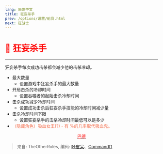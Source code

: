 ```yaml
---
lang: 简体中文
title: 狂妄杀手
prev: /options/设置/船员.html
next: 狂战士
---
```


# <font color=red>👑 <b>狂妄杀手</b></font> <Badge text="Killing" type="tip" vertical="middle"/>

***

狂妄杀手每次成功击杀都会减少他的击杀冷却。

- 最大数量
  - 设置游戏中狂妄杀手的最大数量
- 开局击杀的冷却时间
  - 设置吞噬者的起始击杀冷却时间
- 击杀成功减少冷却时间
  - 设置成功击杀后狂妄杀手技能的冷却时间减少量
- 击杀冷却时间下限
  - 设置狂妄杀手的击杀冷却时间最低可以是多少
- <font color=#f46f4e>（隐藏角色）吸血女王(?) - 有 %的几率取代吸血鬼。</font>

<center>

[<font color="red">巴德</font>](./Bard.html)

</center>

> 来自: TheOtherRoles, 编码: [咔皮呆](https://github.com/KARPED1EM)、[Commandf1](https://github.com/commandf1)
